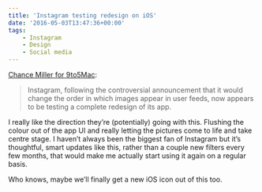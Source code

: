 ```yaml
---
title: 'Instagram testing redesign on iOS'
date: '2016-05-03T13:47:36+00:00'
tags:
    - Instagram
    - Design
    - Social media
---
```


[Chance Miller for 9to5Mac](https://9to5mac.com/2016/04/26/instagram-redesign-monochromatic/):

> Instagram, following the controversial announcement that it would change the order in which images appear in user feeds, now appears to be testing a complete redesign of its app.

I really like the direction they’re (potentially) going with this. Flushing the colour out of the app UI and really letting the pictures come to life and take centre stage. I haven’t always been the biggest fan of Instagram but it’s thoughtful, smart updates like this, rather than a couple new filters every few months, that would make me actually start using it again on a regular basis.

Who knows, maybe we’ll finally get a new iOS icon out of this too.